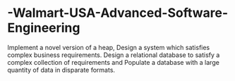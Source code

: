 # -Walmart-USA-Advanced-Software-Engineering
Implement a novel version of a heap, Design a system which satisfies complex business requirements. Design a relational database to satisfy a complex collection of requirements and Populate a database with a large quantity of data in disparate formats.
